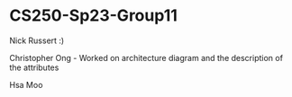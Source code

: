 # CS250-Sp23-Group11

Nick Russert :)

Christopher Ong - Worked on architecture diagram and the description of the attributes

Hsa Moo

